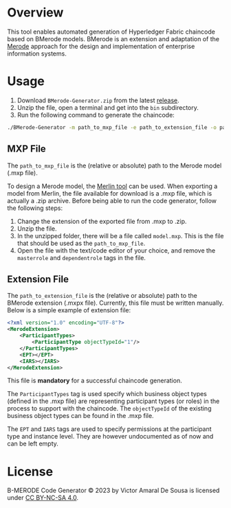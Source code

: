 # Overview
This tool enables automated generation of Hyperledger Fabric chaincode based on BMerode models.
BMerode is an extension and adaptation of the [Merode](http://merode.econ.kuleuven.ac.be/) approach for the design and implementation of enterprise information systems.

# Usage
1. Download `BMerode-Generator.zip` from the latest [release](https://github.com/AmaVic/BMerode-Generator/releases/tag/v0.5-dev).
2. Unzip the file, open a terminal and get into the `bin` subdirectory.
3. Run the following command to generate the chaincode:
```bash
./BMerode-Generator -m path_to_mxp_file -e path_to_extension_file -o path_to_destination_directory
```

## MXP File
The `path_to_mxp_file` is the (relative or absolute) path to the Merode model (.mxp file).

To design a Merode model, the [Merlin tool](https://www.merlin-academic.com) can be used. When exporting a model from Merlin, the file available
for download is a .mxp file, which is actually a .zip archive. Before being able to run the code generator, follow the following steps:

1. Change the extension of the exported file from .mxp to .zip.
2. Unzip the file.
3. In the unzipped folder, there will be a file called `model.mxp`. This is the file that should be used as the `path_to_mxp_file`.
4. Open the file with the text/code editor of your choice, and remove the `masterrole` and `dependentrole` tags in the file.

## Extension File
The `path_to_extension_file` is the (relative or absolute) path to the BMerode extension (.mxpx file). Currently, this file must be written manually. Below is a simple example of extension file:
```xml
<?xml version="1.0" encoding="UTF-8"?>
<MerodeExtension>
    <ParticipantTypes>
        <ParticipantType objectTypeId="1"/>
    </ParticipantTypes>
    <EPT></EPT>
    <IARS></IARS>
</MerodeExtension>
```

This file is **mandatory** for a successful chaincode generation.

The `ParticipantTypes` tag is used specify which business object types (defined in the .mxp file) are representing participant types (or roles) in the process to support with the chaincode.
The `objectTypeId` of the existing business object types can be found in the .mxp file.

The `EPT` and `IARS` tags are used to specify permissions at the participant type and instance level. They are however undocumented as of now and can be left empty.

# License
B-MERODE Code Generator © 2023 by Victor Amaral De Sousa is licensed under [CC BY-NC-SA 4.0](https://creativecommons.org/licenses/by-nc-sa/4.0/).
